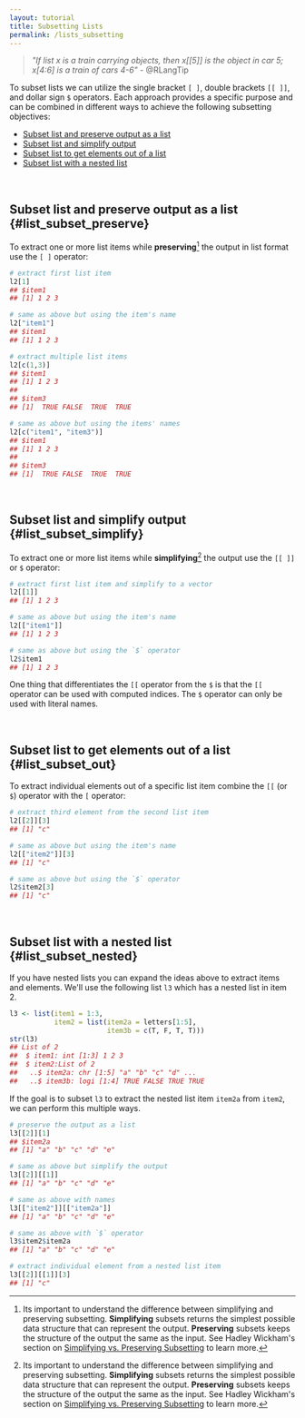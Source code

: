 ```yaml
---
layout: tutorial
title: Subsetting Lists
permalink: /lists_subsetting
---
```


> *"If list x is a train carrying objects, then x[[5]] is the object in car 5; x[4:6] is a train of cars 4-6"*  - @RLangTip

To subset lists we can utilize the single bracket `[ ]`, double brackets `[[ ]]`, and dollar sign `$` operators.  Each approach provides a specific purpose and can be combined in different ways to achieve the following subsetting objectives:

* [Subset list and preserve output as a list](#list_subset_preserve)
* [Subset list and simplify output](#list_subset_simplify)
* [Subset list to get elements out of a list](#list_subset_out)
* [Subset list with a nested list](#list_subset_nested)

<br>

## Subset list and preserve output as a list {#list_subset_preserve}

To extract one or more list items while **preserving**[^preserve_simplify] the output in list format use the `[ ]` operator:


```r
# extract first list item
l2[1]
## $item1
## [1] 1 2 3

# same as above but using the item's name
l2["item1"]
## $item1
## [1] 1 2 3

# extract multiple list items
l2[c(1,3)]
## $item1
## [1] 1 2 3
## 
## $item3
## [1]  TRUE FALSE  TRUE  TRUE

# same as above but using the items' names
l2[c("item1", "item3")]
## $item1
## [1] 1 2 3
## 
## $item3
## [1]  TRUE FALSE  TRUE  TRUE
```

<br>

## Subset list and simplify output {#list_subset_simplify}

To extract one or more list items while **simplifying**[^preserve_simplify] the output use the `[[ ]]`  or `$` operator:


```r
# extract first list item and simplify to a vector
l2[[1]]
## [1] 1 2 3

# same as above but using the item's name
l2[["item1"]]
## [1] 1 2 3

# same as above but using the `$` operator
l2$item1
## [1] 1 2 3
```

One thing that differentiates the `[[` operator from the `$` is that the `[[` operator can be used with computed indices. The `$` operator can only be used with literal names.


<br>

## Subset list to get elements out of a list {#list_subset_out}

To extract individual elements out of a specific list item combine the `[[` (or `$`) operator with the `[` operator:


```r
# extract third element from the second list item
l2[[2]][3]
## [1] "c"

# same as above but using the item's name
l2[["item2"]][3]
## [1] "c"

# same as above but using the `$` operator
l2$item2[3]
## [1] "c"
```


<br>

## Subset list with a nested list {#list_subset_nested}

If you have nested lists you can expand the ideas above to extract items and elements. We'll use the following list `l3` which has a nested list in item 2.


```r
l3 <- list(item1 = 1:3, 
           item2 = list(item2a = letters[1:5], 
                        item3b = c(T, F, T, T)))
str(l3)
## List of 2
##  $ item1: int [1:3] 1 2 3
##  $ item2:List of 2
##   ..$ item2a: chr [1:5] "a" "b" "c" "d" ...
##   ..$ item3b: logi [1:4] TRUE FALSE TRUE TRUE
```

If the goal is to subset `l3` to extract the nested list item `item2a` from `item2`, we can perform this multiple ways.


```r
# preserve the output as a list
l3[[2]][1]
## $item2a
## [1] "a" "b" "c" "d" "e"

# same as above but simplify the output
l3[[2]][[1]]
## [1] "a" "b" "c" "d" "e"

# same as above with names
l3[["item2"]][["item2a"]]
## [1] "a" "b" "c" "d" "e"

# same as above with `$` operator
l3$item2$item2a
## [1] "a" "b" "c" "d" "e"

# extract individual element from a nested list item
l3[[2]][[1]][3]
## [1] "c"
```

[^preserve_simplify]: Its important to understand the difference between simplifying and preserving subsetting.  **Simplifying** subsets returns the simplest possible data structure that can represent the output. **Preserving** subsets keeps the structure of the output the same as the input.  See Hadley Wickham's section on [Simplifying vs. Preserving Subsetting](http://adv-r.had.co.nz/Subsetting.html#subsetting-operators) to learn more.
